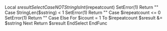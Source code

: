 Local $sresult
	Select
		Case NOT StringIsInt($irepeatcount)
			SetError(1)
			Return ""
		Case StringLen($sstring) < 1
			SetError(1)
			Return ""
		Case $irepeatcount <= 0
			SetError(1)
			Return ""
		Case Else
			For $icount = 1 To $irepeatcount
				$sresult &= $sstring
			Next
			Return $sresult
	EndSelect
EndFunc
